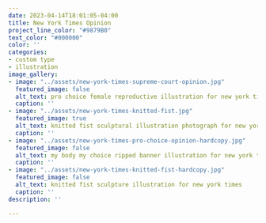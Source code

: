 ```yaml
---
date: 2023-04-14T18:01:05-04:00
title: New York Times Opinion
project_line_color: "#9879B0"
text_color: "#000000"
color: ''
categories:
- custom type
- illustration
image_gallery:
- image: "../assets/new-york-times-supreme-court-opinion.jpg"
  featured_image: false
  alt_text: pro choice female reproductive illustration for new york times
  caption: ''
- image: "../assets/new-york-times-knitted-fist.jpg"
  featured_image: true
  alt_text: knitted fist sculptural illustration photograph for new york times
  caption: ''
- image: "../assets/new-york-times-pro-choice-opinion-hardcopy.jpg"
  featured_image: false
  alt_text: my body my choice ripped banner illustration for new york times
  caption: ''
- image: "../assets/new-york-times-knitted-fist-hardcopy.jpg"
  featured_image: false
  alt_text: knitted fist sculpture illustration for new york times
  caption: ''
description: ''

---
```

